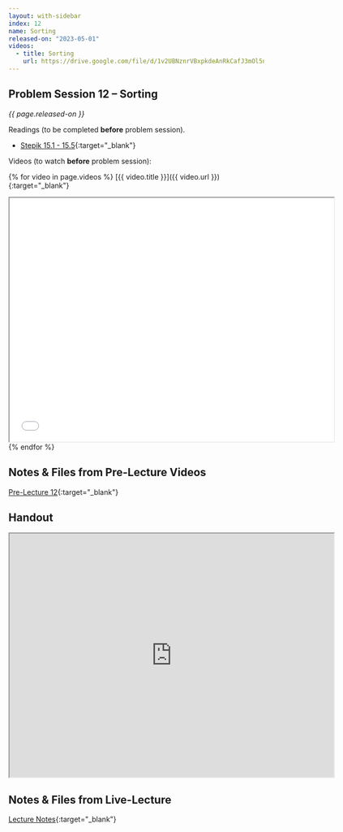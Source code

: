 ```yaml
---
layout: with-sidebar
index: 12
name: Sorting
released-on: "2023-05-01"
videos:
  - title: Sorting
    url: https://drive.google.com/file/d/1v2UBNznrVBxpkdeAnRkCafJ3mOl5nVga
---
```


## Problem Session 12 – Sorting

_{{ page.released-on }}_

Readings (to be completed **before** problem session). 
- [Stepik 15.1 - 15.5](https://stepik.org/lesson/692952/step/1?unit=692563){:target="_blank"}

Videos (to watch **before** problem session):

{% for video in page.videos %}
[{{ video.title }}]({{ video.url }}){:target="_blank"}

<iframe src="{{ video.url }}/preview" width="640" height="480" allow="autoplay"></iframe>
{% endfor %}

## Notes & Files from Pre-Lecture Videos

[Pre-Lecture 12](https://github.com/ucsd-cse12-f22/ucsd-cse12-f22.github.io/tree/main/_pre-lectures/lecture-12){:target="_blank"}

## Handout

<iframe src="https://drive.google.com/file/d/1BQ98Wn4IhV_HOPUT9fBqkXf2BIzL9MTN/preview" width="640" height="480" allow="autoplay"></iframe>

## Notes & Files from Live-Lecture

[Lecture Notes](https://github.com/ucsd-cse12-sp23/ucsd-cse12-sp23.github.io/tree/main/_lectures/lecture-12){:target="_blank"}
